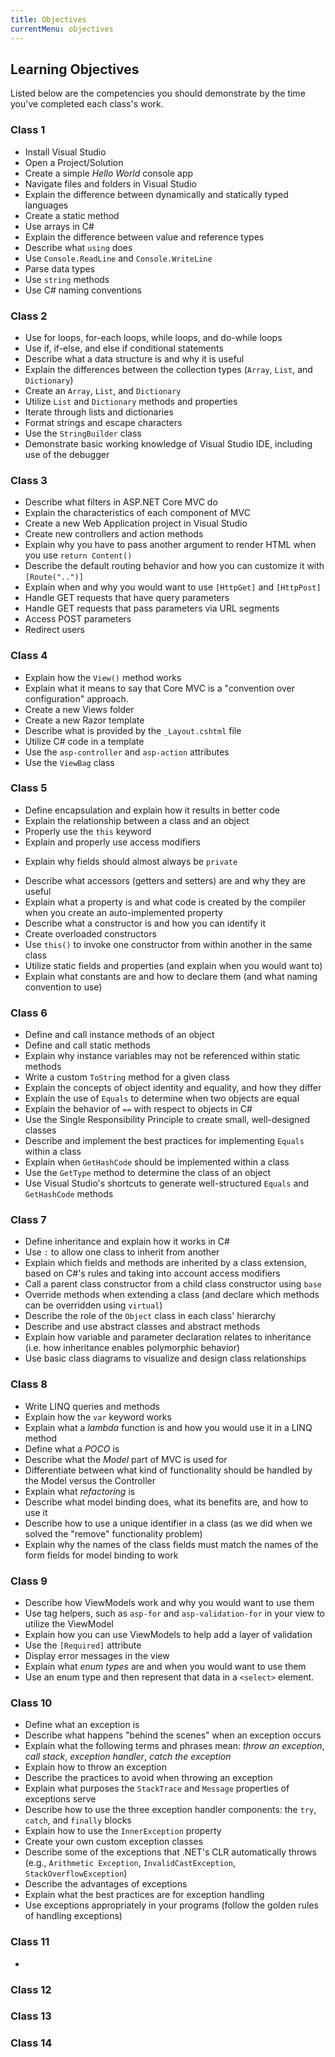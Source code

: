 ```yaml
---
title: Objectives
currentMenu: objectives
---
```


## Learning Objectives

Listed below are the competencies you should demonstrate by the time you've completed each class's work.

### Class 1

* Install Visual Studio
* Open a Project/Solution
* Create a simple *Hello World* console app   
* Navigate files and folders in Visual Studio
* Explain the difference between dynamically and statically typed languages
* Create a static method
* Use arrays in C#
* Explain the difference between value and reference types
* Describe what `using` does
* Use `Console.ReadLine` and `Console.WriteLine`
* Parse data types
* Use `string` methods
* Use C# naming conventions

### Class 2

* Use for loops, for-each loops, while loops, and do-while loops
* Use if, if-else, and else if conditional statements
* Describe what a data structure is and why it is useful
* Explain the differences between the collection types (`Array`, `List`, and `Dictionary`)
* Create an `Array`, `List`, and `Dictionary`
* Utilize `List` and `Dictionary` methods and properties
* Iterate through lists and dictionaries
* Format strings and escape characters
* Use the `StringBuilder` class
* Demonstrate basic working knowledge of Visual Studio IDE, including use of the debugger

### Class 3

* Describe what filters in ASP.NET Core MVC do
* Explain the characteristics of each component of MVC
* Create a new Web Application project in Visual Studio
* Create new controllers and action methods
* Explain why you have to pass another argument to render HTML when you use `return Content()`
* Describe the default routing behavior and how you can customize it with `[Route("..")]`
* Explain when and why you would want to use `[HttpGet]` and `[HttpPost]`
* Handle GET requests that have query parameters
* Handle GET requests that pass parameters via URL segments
* Access POST parameters
* Redirect users

### Class 4

* Explain how the `View()` method works
* Explain what it means to say that Core MVC is a "convention over configuration" approach.
* Create a new Views folder
* Create a new Razor template
* Describe what is provided by the `_Layout.cshtml` file
* Utilize C# code in a template
* Use the `asp-controller` and `asp-action` attributes
* Use the `ViewBag` class

### Class 5

* Define encapsulation and explain how it results in better code
* Explain the relationship between a class and an object
* Properly use the `this` keyword
* Explain and properly use access modifiers
- Explain why fields should almost always be `private`
* Describe what accessors (getters and setters) are and why they are useful
* Explain what a property is and what code is created by the compiler when you create an auto-implemented property
* Describe what a constructor is and how you can identify it
* Create overloaded constructors
* Use `this()` to invoke one constructor from within another in the same class
* Utilize static fields and properties (and explain when you would want to)
* Explain what constants are and how to declare them (and what naming convention to use)


### Class 6

- Define and call instance methods of an object
- Define and call static methods
- Explain why instance variables may not be referenced within static methods
- Write a custom `ToString` method for a given class
- Explain the concepts of object identity and equality, and how they differ
- Explain the use of `Equals` to determine when two objects are equal
- Explain the behavior of `==` with respect to objects in C#
- Use the Single Responsibility Principle to create small, well-designed classes
- Describe and implement the best practices for implementing `Equals` within a class
- Explain when `GetHashCode` should be implemented within a class
- Use the `GetType` method to determine the class of an object
- Use Visual Studio's shortcuts to generate well-structured `Equals` and `GetHashCode` methods

### Class 7

- Define inheritance and explain how it works in C#
- Use `:` to allow one class to inherit from another
- Explain which fields and methods are inherited by a class extension, based on C#'s rules and taking into account access modifiers
- Call a parent class constructor from a child class constructor using `base`
- Override methods when extending a class (and declare which methods can be overridden using `virtual`)
- Describe the role of the `Object` class in each class' hierarchy
- Describe and use abstract classes and abstract methods
- Explain how variable and parameter declaration relates to inheritance (i.e. how inheritance enables polymorphic behavior)
- Use basic class diagrams to visualize and design class relationships

### Class 8

* Write LINQ queries and methods
* Explain how the `var` keyword works
* Explain what a *lambda* function is and how you would use it in a LINQ method
* Define what a *POCO* is
* Describe what the *Model* part of MVC is used for
* Differentiate between what kind of functionality should be handled by the Model versus the Controller
* Explain what *refactoring* is
* Describe what model binding does, what its benefits are, and how to use it
* Describe how to use a unique identifier in a class (as we did when we solved the "remove" functionality problem)
* Explain why the names of the class fields must match the names of the form fields for model binding to work

### Class 9

* Describe how ViewModels work and why you would want to use them
* Use tag helpers, such as `asp-for` and `asp-validation-for` in your view to utilize the ViewModel
* Explain how you can use ViewModels to help add a layer of validation
* Use the `[Required]` attribute
* Display error messages in the view
* Explain what *enum types* are and when you would want to use them
* Use an enum type and then represent that data in a `<select>` element.

### Class 10

- Define what an exception is
- Describe what happens "behind the scenes" when an exception occurs
- Explain what the following terms and phrases mean: *throw an exception*, *call stack*, *exception handler*, *catch the exception*
- Explain how to throw an exception
- Describe the practices to avoid when throwing an exception
- Explain what purposes the `StackTrace` and `Message` properties of exceptions serve
- Describe how to use the three exception handler components: the `try`, `catch`, and `finally` blocks
- Explain how to use the `InnerException` property
- Create your own custom exception classes
- Describe some of the exceptions that .NET's CLR automatically throws (e.g., `Arithmetic Exception`, `InvalidCastException`, `StackOverflowException`)
- Describe the advantages of exceptions
- Explain what the best practices are for exception handling
- Use exceptions appropriately in your programs (follow the golden rules of handling exceptions)

### Class 11

- 

### Class 12


### Class 13


### Class 14

